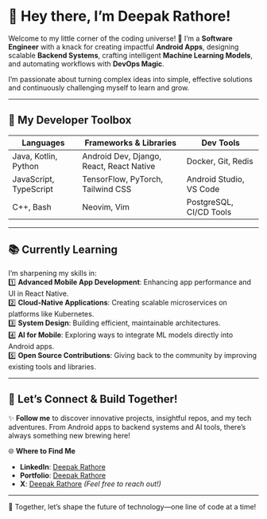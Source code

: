# 🌟 Hey there, I’m Deepak Rathore!  

Welcome to my little corner of the coding universe! 🚀 I’m a **Software Engineer** with a knack for creating impactful **Android Apps**, designing scalable **Backend Systems**, crafting intelligent **Machine Learning Models**, and automating workflows with **DevOps Magic**.  

I’m passionate about turning complex ideas into simple, effective solutions and continuously challenging myself to learn and grow.  

---

## 🧰 My Developer Toolbox  

| **Languages**      | **Frameworks & Libraries**    | **Dev Tools**           |  
|---------------------|-------------------------------|--------------------------|  
| Java, Kotlin, Python | Android Dev, Django, React, React Native | Docker, Git, Redis        |  
| JavaScript, TypeScript | TensorFlow, PyTorch, Tailwind CSS | Android Studio, VS Code   |  
| C++, Bash           | Neovim, Vim                  | PostgreSQL, CI/CD Tools   |  

---

## 📚 Currently Learning  

I’m sharpening my skills in:  
1️⃣ **Advanced Mobile App Development**: Enhancing app performance and UI in React Native.  
2️⃣ **Cloud-Native Applications**: Creating scalable microservices on platforms like Kubernetes.  
3️⃣ **System Design**: Building efficient, maintainable architectures.  
4️⃣ **AI for Mobile**: Exploring ways to integrate ML models directly into Android apps.  
5️⃣ **Open Source Contributions**: Giving back to the community by improving existing tools and libraries.  

---
<!--
## 🎨 A Fun Twist  

- **Coding Motto**: “Break it to fix it better!”  
- **Bug-Fixing Snack**: 🍫 Dark chocolate—it’s a debugging charm!  
- **My Code Superpower**: Turning chaos into clean, scalable solutions.  
- **Weekend Experiments**:  
  - Automating daily tasks with Python and Bash.  
  - Building small tools to simplify life.  

---
--> 

## 🔔 Let’s Connect & Build Together!  

✨ **Follow me** to discover innovative projects, insightful repos, and my tech adventures. From Android apps to backend systems and AI tools, there’s always something new brewing here!  

🌐 **Where to Find Me**  
- **LinkedIn**: [Deepak Rathore](linkedin.com/in/deepak-rathore)  
- **Portfolio**: [Deepak Rathore](https://portfolio-deepak-chi.vercel.app/) 
- **X**: [Deepak Rathore](https://x.com/droidrdee) *(Feel free to reach out!)*  

---
  
🚀 Together, let’s shape the future of technology—one line of code at a time!



